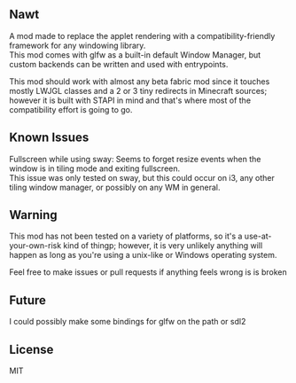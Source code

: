 ## Nawt

A mod made to replace the applet rendering with a compatibility-friendly framework for any windowing library.  
This mod comes with glfw as a built-in default Window Manager, but custom backends can be written and used with entrypoints. 

This mod should work with almost any beta fabric mod since it touches mostly LWJGL classes and a 2 or 3 tiny redirects in Minecraft sources; 
however it is built with STAPI in mind and that's where most of the compatibility effort is going to go.

## Known Issues
Fullscreen while using sway: Seems to forget resize events when the window is in tiling mode and exiting fullscreen.  
This issue was only tested on sway, but this could occur on i3, any other tiling window manager, or possibly on any WM in general.

## Warning
This mod has not been tested on a variety of platforms, so it's a use-at-your-own-risk kind of thingp; however, it is very unlikely anything will happen as long as you're using a unix-like or Windows operating system.    

Feel free to make issues or pull requests if anything feels wrong is is broken

## Future

I could possibly make some bindings for glfw on the path or sdl2

## License

MIT
